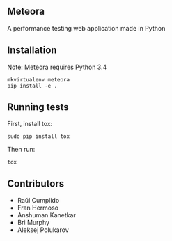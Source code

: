 Meteora
-------
A performance testing web application made in Python

Installation
------------

Note: Meteora requires Python 3.4

```
mkvirtualenv meteora
pip install -e .
```

Running tests
-------------

First, install tox:

```
sudo pip install tox
```

Then run:

```
tox
```

Contributors
------------

* Raúl Cumplido
* Fran Hermoso
* Anshuman Kanetkar
* Bri Murphy
* Aleksej Polukarov
